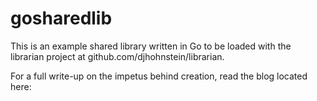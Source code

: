 # gosharedlib

This is an example shared library written in Go to be loaded with the librarian project at github.com/djhohnstein/librarian.

For a full write-up on the impetus behind creation, read the blog located here: 